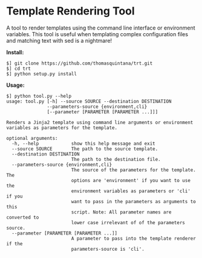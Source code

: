 Template Rendering Tool
=======================

A tool to render templates using the command line interface or environment variables. This tool is useful when templating complex configuration files and matching text with sed is a nightmare!

**Install:**
```
$] git clone https://github.com/thomasquintana/trt.git
$] cd trt
$] python setup.py install
```

**Usage:**
```
$] python tool.py --help
usage: tool.py [-h] --source SOURCE --destination DESTINATION
               --parameters-source {environment,cli}
               [--parameter [PARAMETER [PARAMETER ...]]]

Renders a Jinja2 template using command line arguments or environment
variables as parameters for the template.

optional arguments:
  -h, --help            show this help message and exit
  --source SOURCE       The path to the source template.
  --destination DESTINATION
                        The path to the destination file.
  --parameters-source {environment,cli}
                        The source of the parameters for the template. The
                        options are 'environment' if you want to use the
                        environment variables as parameters or 'cli' if you
                        want to pass in the parameters as arguments to this
                        script. Note: All parameter names are converted to
                        lower case irrelevant of of the parameters source.
  --parameter [PARAMETER [PARAMETER ...]]
                        A parameter to pass into the template renderer if the
                        parameters-source is 'cli'.
```